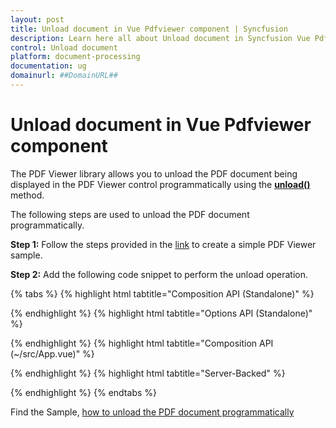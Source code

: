 ```yaml
---
layout: post
title: Unload document in Vue Pdfviewer component | Syncfusion
description: Learn here all about Unload document in Syncfusion Vue Pdfviewer component of Syncfusion Essential JS 2 and more.
control: Unload document
platform: document-processing
documentation: ug
domainurl: ##DomainURL##
---
```


# Unload document in Vue Pdfviewer component

The PDF Viewer library allows you to unload the PDF document being displayed in the PDF Viewer control programmatically using the [**unload()**](https://ej2.syncfusion.com/vue/documentation/api/pdfviewer/#unload) method.

The following steps are used to unload the PDF document programmatically.

**Step 1:** Follow the steps provided in the [link](https://help.syncfusion.com/document-processing/pdf/pdf-viewer/vue/getting-started/) to create a simple PDF Viewer sample.

**Step 2:** Add the following code snippet to perform the unload operation.

{% tabs %}
{% highlight html tabtitle="Composition API (Standalone)" %}

<template>
  <div id="app">
    <button v-on:click="unload">Unload Document</button>
    <ejs-pdfviewer id="pdfViewer" ref="pdfviewer" :documentPath="documentPath">
    </ejs-pdfviewer>
  </div>
</template>

<script setup>
import {
  PdfViewerComponent as EjsPdfviewer, Toolbar, Magnification, Navigation,
  LinkAnnotation, BookmarkView, Annotation, ThumbnailView,
  Print, TextSelection, TextSearch, FormFields, FormDesigner
} from '@syncfusion/ej2-vue-pdfviewer';
import { provide } from 'vue';

const documentPath = "https://cdn.syncfusion.com/content/pdf/pdf-succinctly.pdf";

provide('PdfViewer', [Toolbar, Magnification, Navigation, LinkAnnotation, BookmarkView, Annotation,
  ThumbnailView, Print, TextSelection, TextSearch, FormFields, FormDesigner]);

const unload = function () {
  var viewer = this.$refs.pdfviewer.ej2Instances;
  // Unload the PDF document.
  viewer.unload();
}

</script>

{% endhighlight %}
{% highlight html tabtitle="Options API (Standalone)" %}

<template>
  <div id="app">
    <button v-on:click="unload">Unload Document</button>
    <ejs-pdfviewer id="pdfViewer" ref="pdfviewer" :documentPath="documentPath">
    </ejs-pdfviewer>
  </div>
</template>

<script>
import {
  PdfViewerComponent, Toolbar, Magnification, Navigation,
  LinkAnnotation, BookmarkView, Annotation, ThumbnailView,
  Print, TextSelection, TextSearch, FormFields, FormDesigner
} from '@syncfusion/ej2-vue-pdfviewer';

export default {
  name: "App",
  components: {
    "ejs-pdfviewer": PdfViewerComponent
  },
  data() {
    return {
      documentPath: "https://cdn.syncfusion.com/content/pdf/pdf-succinctly.pdf"
    };
  },
  provide: {
    PdfViewer: [Toolbar, Magnification, Navigation, LinkAnnotation, BookmarkView, Annotation,
      ThumbnailView, Print, TextSelection, TextSearch, FormFields, FormDesigner]
  },
  methods: {
    unload: function () {
      var viewer = this.$refs.pdfviewer.ej2Instances;
      // Unload the PDF document.
      viewer.unload();
    }
  }
}
</script>

{% endhighlight %}
{% highlight html tabtitle="Composition API (~/src/App.vue)" %}

<template>
  <div id="app">
    <button v-on:click="unload">Unload Document</button>
    <ejs-pdfviewer id="pdfViewer" ref="pdfviewer" :documentPath="documentPath" :serviceUrl="serviceUrl">
    </ejs-pdfviewer>
  </div>
</template>

<script setup>

import {
  PdfViewerComponent as EjsPdfviewer, Toolbar, Magnification, Navigation,
  LinkAnnotation, BookmarkView, Annotation, ThumbnailView,
  Print, TextSelection, TextSearch, FormFields, FormDesigner
} from '@syncfusion/ej2-vue-pdfviewer';
import { provide, ref } from 'vue';

const pdfviewer = ref(null);
const serviceUrl = "https://document.syncfusion.com/web-services/pdf-viewer/api/pdfviewer/";
const documentPath = "https://cdn.syncfusion.com/content/pdf/pdf-succinctly.pdf";

provide('PdfViewer', [Toolbar, Magnification, Navigation, LinkAnnotation, BookmarkView, Annotation,
  ThumbnailView, Print, TextSelection, TextSearch, FormFields, FormDesigner])

const unload = function () {
  const viewer = pdfviewer.value.ej2Instances;
  // Unload the PDF document.
  viewer.unload();
}

</script>

{% endhighlight %}
{% highlight html tabtitle="Server-Backed" %}

<template>
  <div id="app">
    <button v-on:click="unload">Unload Document</button>
    <ejs-pdfviewer id="pdfViewer" ref="pdfviewer" :documentPath="documentPath" :serviceUrl="serviceUrl">
    </ejs-pdfviewer>
  </div>
</template>

<script>

import {
  PdfViewerComponent, Toolbar, Magnification, Navigation,
  LinkAnnotation, BookmarkView, Annotation, ThumbnailView,
  Print, TextSelection, TextSearch, FormFields, FormDesigner
} from '@syncfusion/ej2-vue-pdfviewer';


export default {
  name: "App",
  components: {
    "ejs-pdfviewer": PdfViewerComponent
  },
  data() {
    return {
      serviceUrl: "https://document.syncfusion.com/web-services/pdf-viewer/api/pdfviewer/",
      documentPath: "https://cdn.syncfusion.com/content/pdf/pdf-succinctly.pdf"
    };
  },
  provide: {
    PdfViewer: [Toolbar, Magnification, Navigation, LinkAnnotation, BookmarkView, Annotation,
      ThumbnailView, Print, TextSelection, TextSearch, FormFields, FormDesigner]
  },
  methods: {
    unload: function () {
      const viewer = this.$refs.pdfviewer.ej2Instances;
      // Unload the PDF document.
      viewer.unload();
    }
  }
}
</script>

{% endhighlight %}
{% endtabs %}

Find the Sample, [how to unload the PDF document programmatically](https://www.syncfusion.com/downloads/support/directtrac/general/ze/quickstart-620361849.zip)